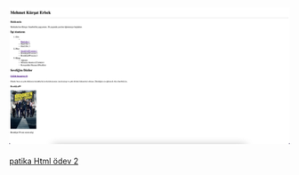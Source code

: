 ![ödev](/img/Ekran%20Resmi%202022-06-18%2021.14.50.png)
---------------------

[patika Html ödev 2](https://app.patika.dev/courses/html/odev2) 
